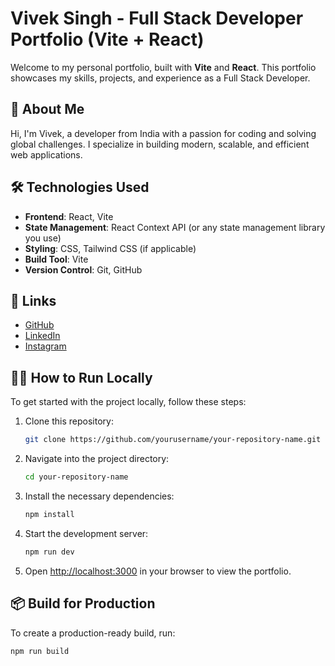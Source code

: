 # Vivek Singh - Full Stack Developer Portfolio (Vite + React)

Welcome to my personal portfolio, built with **Vite** and **React**. This portfolio showcases my skills, projects, and experience as a Full Stack Developer.

## 🚀 About Me

Hi, I'm Vivek, a developer from India with a passion for coding and solving global challenges. I specialize in building modern, scalable, and efficient web applications.

## 🛠️ Technologies Used

- **Frontend**: React, Vite
- **State Management**: React Context API (or any state management library you use)
- **Styling**: CSS, Tailwind CSS (if applicable)
- **Build Tool**: Vite
- **Version Control**: Git, GitHub

## 🔗 Links

- [GitHub](https://github.com/reachvivek)
- [LinkedIn](https://linkedin.com/in/reachvivek)
- [Instagram](https://instagram.com/rogerthatvivek)

## 🧑‍💻 How to Run Locally

To get started with the project locally, follow these steps:

1. Clone this repository:

   ```bash
   git clone https://github.com/yourusername/your-repository-name.git
   ```

2. Navigate into the project directory:

   ```bash
   cd your-repository-name
   ```

3. Install the necessary dependencies:

   ```bash
   npm install
   ```

4. Start the development server:

   ```bash
   npm run dev
   ```

5. Open [http://localhost:3000](http://localhost:3000) in your browser to view the portfolio.

## 📦 Build for Production

To create a production-ready build, run:

```bash
npm run build
```
